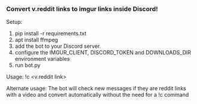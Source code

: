 ### Convert v.reddit links to imgur links inside Discord!

Setup:
1. pip install -r requirements.txt
2. apt install ffmpeg
3. add the bot to your Discord server.
4. configure the IMGUR_CLIENT, DISCORD_TOKEN and DOWNLOADS_DIR environment variables
5. run bot.py


Usage:
!c <v.reddit link>

Alternate usage:
The bot will check new messages if they are reddit links with a video and convert automatically without the need for a !c command